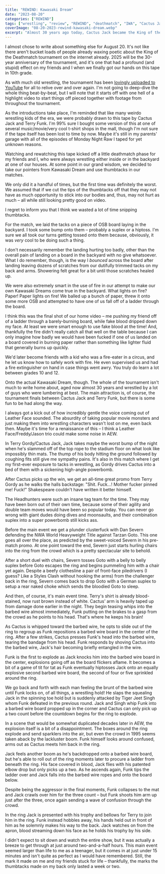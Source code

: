 ```yaml
---
title: "REWIND: Kawasaki Dream"
date: "2023-08-20"
categories: ["REWIND"]
tags: ["wrestling", "review", "REWIND", "deathmatch", "IWA", "Cactus Jack", "Terry Funk"]
coverImage: "08-20-2023-rewind-kawasaki-dream.webp"
excerpt: "Almost 30 years ago today, Cactus Jack became the King of the Deathmatch by defeating Terry Funk at IWA's Kawasaki Dream."
---
```


I almost chose to write about something else for August 20. It's not like there aren't bucket loads of people already waxing poetic about the King of the Deathmatch tournament on the internet already. 2025 will be the 30-year anniversary of the tournament, and it's one that had a profound (and stupid) effect on my friends and I when we finally got our hands on this tape in 10th grade.

As with much old wrestling, the tournament has been [lovingly uploaded to YouTube](https://www.youtube.com/watch?v=P5_x8QIVAUA) for all to relive over and over again. I'm not going to deep-dive the whole thing beat-by-beat, but I will note that it starts off with one hell of a highlight video to start things off pieced together with footage from throughout the tournament.

As the introductions take place, I'm reminded that like many weirdo wrestling kids of the era, we were probably drawn to this tape by Cactus Jack and Terry Funk. I'm 99% sure I bought some version of this at one of several music/movie/very cool t-shirt shops in the mall, though I'm not sure if the tape itself has been lost to time by now. Maybe it's still in my parents' garage with all of the episodes of Monday Night Raw I taped for yet unknown reasons.

Watching and rewatching this tape kicked off a little deathmatch phase for my friends and I, who were always wrestling either inside or in the backyard at one of our houses. At some point in our grand wisdom, we decided to take our pointers from Kawasaki Dream and use thumbtacks in our matches.

We only did it a handful of times, but the first time was definitely the worst. We assumed that if we cut the tips of the thumbtacks off that they may not have as much opportunity to stick into our bodies and, thus, may not hurt as much – all while still looking pretty good on video.

I regret to inform you that I think we wasted a lot of time snipping thumbtacks.

For the match, we laid the tacks on a piece of OSB board laying in the backyard. I took some bump onto them – probably a suplex or a hiptoss. I'm sure we all took our turns getting tossed onto them because, obviously, it was *very* cool to be doing such a thing.

I don't necessarily remember the landing hurting too badly, other than the overall pain of landing on a board in the backyard with no give whatsoever. What I do remember, though, is the way I *bounced* across the board after landing leaving dozens of scratches from our dutifully trimmed tacks on my back and arms. Showering felt great for a bit until those scratches healed up.

We were also extremely smart in the use of fire in our attempt to make our own Kawasaki Dreams come true in the backyard. What lights on fire? Paper! Paper lights on fire! We balled up a bunch of paper, threw it onto some more OSB and attempted to have one of us fall off of a ladder through the board.

I think this was the final shot of our home video – me pushing my friend off of a ladder through a barely-burning board, while fake blood dripped down my face. At least we were smart enough to use fake blood at the time! And, thankfully the fire didn't really catch all that well on the table because I can only imagine how badly we would have been fucked if one of us landed on a board covered in burning paper rather than something like lighter fluid that generally burns up quickly.

We'd later become friends with a kid who was a fire-eater in a circus, and he let us know how to safely work with fire. He even supervised us and had a fire extinguisher on hand in case things went awry. You truly do learn a lot between grades 10 and 12.

Onto the actual Kawasaki Dream, though. The whole of the tournament isn't much to write home about, aged now almost 30 years and wrestled by a lot of guys who were lumbering at best. The main attraction is, of course, the tournament finals between Cactus Jack and Terry Funk, but there is some fun to be had along the way.

I always got a kick out of how incredibly gentle the voice coming out of Leather Face sounded. The absurdity of taking popular movie monsters and just making them into wrestling characters wasn't lost on me, even back then. Maybe it's time for a renaissance of this – I think a Leather Face/Freddy/Jason trio could make some noise in AEW.

In Terry Gordy/Cactus Jack, Jack takes maybe the worst bump of the night when he's slammed off of the top rope to the stadium floor on what look like impossibly thin mats. The thump of his body hitting the ground followed by coughing fits still give me sympathy pains. It's also in this match where I get my first-ever exposure to tacks in wrestling, as Gordy drives Cactus into a bed of them with a sickening high-angle powerbomb.

After Cactus picks up the win, we get an all-time great promo from Terry Gordy as he walks the halls backstage: "Shit. Fuck...! Mother fucker pinned me! Fuck!" Shakespeare couldn't have written it better himself.

The Headhunters were such an insane tag team for the time. They may have been born out of their own time, because some of their agility and double team moves would have been so popular today. You can never go wrong with giant dudes doing dives and moonsaults, and their combination suplex into a super powerbomb still kicks ass.

Before the main event we get a plunder clusterfuck with Dan Severn defending the NWA World Heavyweight Title against Tarzan Goto. This one goes all over the place, as predicted by the sweet-voiced Severn in his pre-match promo. At one point toward the end, Severn just starts hurling chairs into the ring from the crowd which is a pretty spectacular site to behold.

After a short duel with chairs, Severn tosses Goto with a belly to belly suplex before Goto escapes the ring and begins pummeling him with a chair yet again. Despite a beefy clothesline a pair of front-face piledrivers (I guess? Like a Styles Clash without hooking the arms) from the challenger back in the ring, Severn comes back to drop Goto with a German suplex to setup a rear naked choke which sends the bloodied Goto to sleep.

And then, of course, it's main event time. Terry's shirt is already blood-stained, now rust brown instead of white. Cactus' arm is heavily taped up from damage done earlier in the night. They begin teasing whips into the barbed wire almost immediately, Funk putting on the brakes to a gasp from the crowd as he points to his head. That's where he keeps his brain!

As Cactus is whipped toward the barbed wire, he opts to slide out of the ring to regroup as Funk repositions a barbed wire board in the center of the ring. After a few strikes, Cactus presses Funk's head into the barbed wire, tearing the bandage from his head. Funk responds by shoving Cactus into the barbed wire, Jack's hair becoming briefly entangled in the wire.

Funk is the first to explode as Jack knocks him into the barbed wire board in the center, explosions going off as the board flickers aflame. It becomes a bit of a game of tit for tat as Funk eventually hiptosses Jack onto an equally explosive second barbed wire board, the second of four or five sprinkled around the ring.

We go back and forth with each man feeling the brunt of the barbed wire until Funk locks on, of all things, a wrestling hold! He slaps the squealing Jack in the spinning toe hold but is suddenly attacked by Tiger Jeet Singh whom Funk defeated in the previous round. Jack and Singh whip Funk into a barbed wire board propped up in the corner and Cactus can only pick up a two count before the countdown begins for the ring to explode.

In a scene that would be somewhat duplicated decades later in AEW, the explosion itself is a bit of a disappointment. The boxes around the ring explode and send sparklers into the air, but even the crowd in 1995 seems taken aback by the lackluster boom. Funk himself looks around confused, arms out as Cactus meets him back in the ring.

Jack feels another boom as he's backdropped onto a barbed wire board, but he's able to roll out of the ring moments later to procure a ladder from beneath the ring. His face covered in blood, Jack flies with his patented elbow drop but only picks up a two. As he ascends again, Funk tips the ladder over and Jack falls into the barbed wire ropes and onto the board below.

Despite being the aggressor in the final moments, Funk collapses to the mat and Jack crawls over him for the three count – but Funk shoots him arm up just after the three, once again sending a wave of confusion through the crowd.

In the ring Jack is presented with his trophy and bellows for Terry to join him in the ring. Funk instead hobbles away, his hands held out in front of him as he solemnly makes his way to the back. Jack watches on from the apron, blood streaming down his face as he holds his trophy by his side.

I didn't expect to sit down and watch the entire show, but it was actually a breeze to get through at just around two-and-a-half hours. This main event seemed larger than life to me as a teenager, but it comes in at just under 15 minutes and isn't quite as perfect as I would have remembered. Still, the mark it made on me and my friends stuck for life – thankfully, the marks the thumbtacks made on my back only lasted a week or two.
